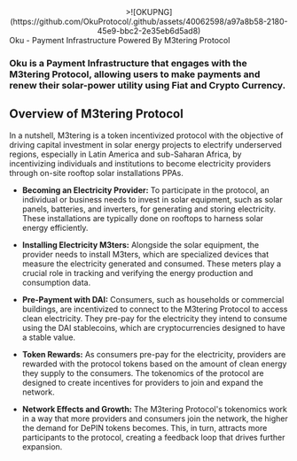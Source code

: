 


<div align="center">
 >![OKUPNG](https://github.com/OkuProtocol/.github/assets/40062598/a97a8b58-2180-45e9-bbc2-2e35eb6d5ad8)
</div

# Oku - Payment Infrastructure Powered By M3tering Protocol

### Oku is a Payment Infrastructure that engages with the M3tering Protocol, allowing users to make payments and renew their solar-power utility using Fiat and Crypto Currency.


## Overview of M3tering Protocol
In a nutshell, M3tering is a token incentivized protocol with the objective of driving capital investment in solar energy projects to electrify underserved regions, especially in Latin America and sub-Saharan Africa, by incentivizing individuals and institutions to become electricity providers through on-site rooftop solar installations PPAs.

- **Becoming an Electricity Provider:** To participate in the protocol, an individual or business needs to invest in solar equipment, such as solar panels, batteries, and inverters, for generating and storing electricity. These installations are typically done on rooftops to harness solar energy efficiently.
  
- **Installing Electricity M3ters:** Alongside the solar equipment, the provider needs to install M3ters, which are specialized devices that measure the electricity generated and consumed. These meters play a crucial role in tracking and verifying the energy production and consumption data.

- **Pre-Payment with DAI:** Consumers, such as households or commercial buildings, are incentivized to connect to the M3tering Protocol to access clean electricity. They pre-pay for the electricity they intend to consume using the DAI stablecoins, which are cryptocurrencies designed to have a stable value.

- **Token Rewards:** As consumers pre-pay for the electricity, providers are rewarded with the protocol tokens based on the amount of clean energy they supply to the consumers. The tokenomics of the protocol are designed to create incentives for providers to join and expand the network.

 - **Network Effects and Growth:** The M3tering Protocol's tokenomics work in a way that more providers and consumers join the network, the higher the demand for DePIN tokens becomes. This, in turn, attracts more participants to the protocol, creating a feedback loop that drives further expansion.







